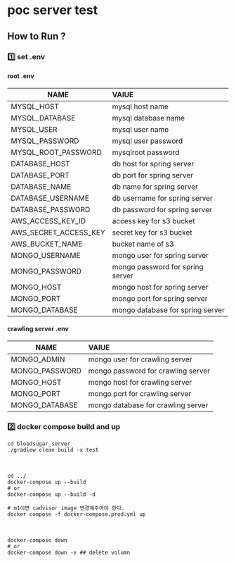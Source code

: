 # poc server test

## How to Run ? 
### 1️⃣ set .env  

#### root .env
|NAME|VAlUE|
|---|:---|
|MYSQL_HOST|mysql host name|
|MYSQL_DATABASE|mysql database name|
|MYSQL_USER|mysql user name|
|MYSQL_PASSWORD|mysql user password|
|MYSQL_ROOT_PASSWORD|mysqlroot password|
|DATABASE_HOST|db host for spring server|
|DATABASE_PORT|db port for spring server|
|DATABASE_NAME|db name for spring server|
|DATABASE_USERNAME|db username for spring server|
|DATABASE_PASSWORD|db password for spring server|
|AWS_ACCESS_KEY_ID|access key for s3 bucket|
|AWS_SECRET_ACCESS_KEY|secret key for s3 bucket|
|AWS_BUCKET_NAME|bucket name of s3|
|MONGO_USERNAME|mongo user for spring server|
|MONGO_PASSWORD|mongo password for spring server|
|MONGO_HOST|mongo host for spring server|
|MONGO_PORT|mongo port for spring server|
|MONGO_DATABASE|mongo database for spring server|


#### crawling server .env
|NAME|VAlUE|
|---|:---|
|MONGO_ADMIN|mongo user for crawling server|
|MONGO_PASSWORD|mongo password for crawling server|
|MONGO_HOST|mongo host for crawling server|
|MONGO_PORT|mongo port for crawling server|
|MONGO_DATABASE|mongo database for crawling server|


### 2️⃣ docker compose build and up

```shell
cd bloodsugar_server
./gradlew clean build -x test

```

<br />


```shell
cd ../
docker-compose up --build 
# or
docker-compose up --build -d
```

```shell
# m1이면 cadvisor image 변경해주어야 한다. 
docker compose -f docker-compose.prod.yml up
```

<br />

```shell
docker-compose down
# or 
docker-compose down -v ## delete volumn
```
